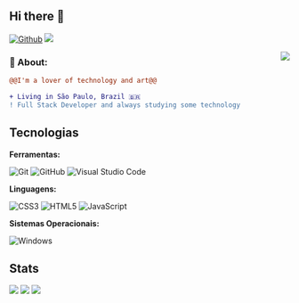 ## Hi there 👋
[![Github](https://img.shields.io/github/followers/RichardRichk?label=Follow&style=social)](https://github.com/RichardRichk)
![](https://komarev.com/ghpvc/?username=RichardRichk)

<img align="right" src="https://i.giphy.com/media/QQQoLTqkm7v3y/giphy.webp" />

### **🧐 About:**

```diff
@@I'm a lover of technology and art@@

+ Living in São Paulo, Brazil 🇧🇷
! Full Stack Developer and always studying some technology
```

###

## Tecnologias

**Ferramentas:**

![Git](https://img.shields.io/badge/git-%23F05033.svg?style=for-the-badge&logo=git&logoColor=white)
![GitHub](https://img.shields.io/badge/github-%23121011.svg?style=for-the-badge&logo=github&logoColor=white)
![Visual Studio Code](https://img.shields.io/badge/Visual%20Studio%20Code-0078d7.svg?style=for-the-badge&logo=visual-studio-code&logoColor=white)

**Linguagens:**

![CSS3](https://img.shields.io/badge/css3-%231572B6.svg?style=for-the-badge&logo=css3&logoColor=white)
![HTML5](https://img.shields.io/badge/html5-%23E34F26.svg?style=for-the-badge&logo=html5&logoColor=white)
![JavaScript](https://img.shields.io/badge/javascript-%23323330.svg?style=for-the-badge&logo=javascript&logoColor=%23F7DF1E)

**Sistemas Operacionais:**

![Windows](https://img.shields.io/badge/Windows-0078D6?style=for-the-badge&logo=windows&logoColor=white)


###

## Stats


![](https://github-profile-summary-cards.vercel.app/api/cards/profile-details?username=RichardRichk&theme=github)
![](https://github-profile-summary-cards.vercel.app/api/cards/repos-per-language?username=RichardRichk&theme=github)
![](https://github-profile-summary-cards.vercel.app/api/cards/most-commit-language?username=RichardRichk&theme=github)

<!--
**RichardRichk/RichardRichk** is a ✨ _special_ ✨ repository because its `README.md` (this file) appears on your GitHub profile.

Here are some ideas to get you started:

- 🔭 I’m currently working on ...
- 🌱 I’m currently learning ...
- 👯 I’m looking to collaborate on ...
- 🤔 I’m looking for help with ...
- 💬 Ask me about ...
- 📫 How to reach me: ...
- 😄 Pronouns: ...
- ⚡ Fun fact: ...
-->
